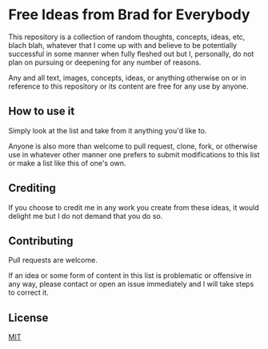 # Free Ideas from Brad for Everybody

This repository is a collection of random thoughts, concepts, ideas, etc, blach blah, whatever that I come up with and believe to be potentially successful in some manner when fully fleshed out but I, personally, do not plan on pursuing or deepening for any number of reasons. 

Any and all text, images, concepts, ideas, or anything otherwise on or in reference to this repository or its content are free for any use by anyone. 

## How to use it

Simply look at the list and take from it anything you'd like to. 

Anyone is also more than welcome to pull request, clone, fork, or otherwise  use in whatever other manner one prefers to submit modifications to this list or make a list like this of one's own. 

## Crediting

If you choose to credit me in any work you create from these ideas, it would delight me but I do not demand that you do so. 



## Contributing
Pull requests are welcome.

If an idea or some form of content in this list is problematic or offensive in any way, please contact or open an issue immediately and I will take steps to correct it.


## License
[MIT](https://choosealicense.com/licenses/mit/)